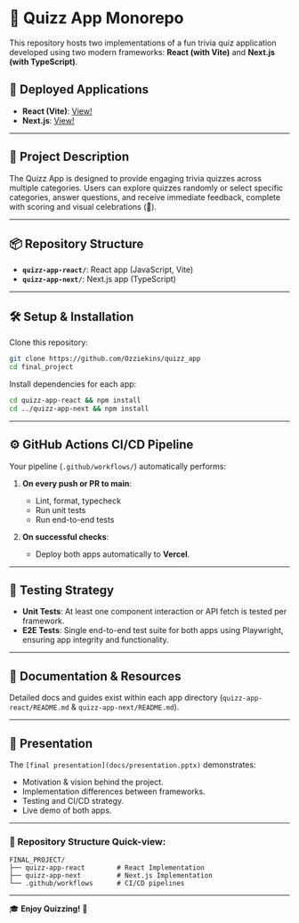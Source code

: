 # 🎉 Quizz App Monorepo

This repository hosts two implementations of a fun trivia quiz application developed using two modern frameworks: **React (with Vite)** and **Next.js (with TypeScript)**.

## 🚀 Deployed Applications

- **React (Vite)**: [View!](https://ozzie-quizz-app-react.vercel.app/)
- **Next.js**: [View!](https://ozzie-quizz-app-next.vercel.app/)

---

## 📌 Project Description

The Quizz App is designed to provide engaging trivia quizzes across multiple categories. Users can explore quizzes randomly or select specific categories, answer questions, and receive immediate feedback, complete with scoring and visual celebrations (🎊).

---

## 📦 Repository Structure

- **`quizz-app-react/`**: React app (JavaScript, Vite)
- **`quizz-app-next/`**: Next.js app (TypeScript)

---

## 🛠️ Setup & Installation

Clone this repository:

```bash
git clone https://github.com/Ozziekins/quizz_app
cd final_project
```

Install dependencies for each app:

```bash
cd quizz-app-react && npm install
cd ../quizz-app-next && npm install
```

---

## ⚙️ GitHub Actions CI/CD Pipeline

Your pipeline (`.github/workflows/`) automatically performs:

1. **On every push or PR to main**:
   - Lint, format, typecheck
   - Run unit tests
   - Run end-to-end tests

2. **On successful checks**:
   - Deploy both apps automatically to **Vercel**.

---

## 🧪 Testing Strategy

- **Unit Tests**: At least one component interaction or API fetch is tested per framework.
- **E2E Tests**: Single end-to-end test suite for both apps using Playwright, ensuring app integrity and functionality.

---

## 📖 Documentation & Resources

Detailed docs and guides exist within each app directory (`quizz-app-react/README.md` & `quizz-app-next/README.md`).

---

## 🎤 Presentation

The `[final presentation](docs/presentation.pptx)` demonstrates:
  - Motivation & vision behind the project.
  - Implementation differences between frameworks.
  - Testing and CI/CD strategy.
  - Live demo of both apps.

---

### 🚩 Repository Structure Quick-view:

```
FINAL_PROJECT/
├── quizz-app-react        # React Implementation
├── quizz-app-next         # Next.js Implementation
└── .github/workflows      # CI/CD pipelines
```

---

🎓 **Enjoy Quizzing!** 🌟